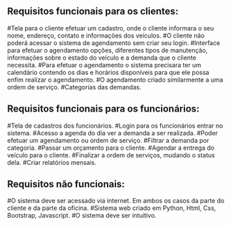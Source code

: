 <h2>Requisitos funcionais para os clientes:</h2>
  #Tela para o cliente efetuar um cadastro, onde o cliente informara o seu nome, endereço, contato e informações dos veículos.
  #O cliente não poderá acessar o sistema de agendamento sem criar seu login.
  #Interface para efetuar o agendamento opções, diferentes tipos de manutenção, informações sobre o estado do veículo e a demanda que o cliente necessita.
  #Para efetuar o agendamento o sistema precisara ter um calendário contendo os dias e horários disponíveis para que ele possa enfim realizar o agendamento.
  #O agendamento criado similarmente a uma ordem de serviço.
  #Categorias das demandas. 
<h2>Requisitos funcionais para os funcionários:</h2>
  #Tela de cadastros dos funcionários.
  #Login para os funcionários entrar no sistema.
  #Acesso a agenda do dia ver a demanda a ser realizada.
  #Poder efetuar um agendamento ou ordem de serviço. 
  #Filtrar a demanda por categoria.
  #Passar um orçamento para o cliente.
  #Agendar a entrega do veículo para o cliente.
  #Finalizar a ordem de serviços, mudando o status dela.
  #Criar relatórios mensais.

<h2>Requisitos não funcionais:</h2>
  #O sistema deve ser acessado via internet. Em ambos os casos da parte do cliente e da parte da oficina.
  #Sistema web criado em Python, Html, Css, Bootstrap, Javascript.
  #O sistema deve ser intuitivo. 

